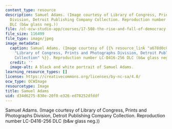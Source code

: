 ```yaml
---
content_type: resource
description: Samuel Adams. (Image courtesy of Library of Congress, Prints and Photographs
  Division, Detroit Publishing Company Collection. Reproduction number LC-D416-256
  DLC (b&w glass neg.))
file: /ol-ocw-studio-app/courses/17-508-the-rise-and-fall-of-democracy-regime-change-spring-2002/d34d6275830e20f0e326ed78252dfddf_17-508s02.jpg
file_size: 116499
file_type: image/jpeg
image_metadata:
  caption: Samuel Adams. (Image courtesy of {{% resource_link "a678d0c0-3e89-4872-9154-3cac8c111f24"
    "Library of Congress, Prints and Photographs Division, Detroit Publishing Company
    Collection" %}}. Reproduction number LC-D416-256 DLC (b&w glass neg.))
  credit: ''
  image-alt: A black and white portrait of Samuel Adams.
learning_resource_types: []
license: https://creativecommons.org/licenses/by-nc-sa/4.0/
ocw_type: OCWImage
resourcetype: Image
title: Samuel Adams
uid: d34d6275-830e-20f0-e326-ed78252dfddf
---
```

Samuel Adams. (Image courtesy of Library of Congress, Prints and Photographs Division, Detroit Publishing Company Collection. Reproduction number LC-D416-256 DLC (b&w glass neg.))